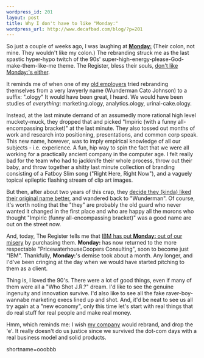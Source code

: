 ```yaml
--- 
wordpress_id: 201
layout: post
title: Why I don't have to like "Monday:"
wordpress_url: http://www.decafbad.com/blog/?p=201
---
```

<p>So just a couple of weeks ago, I was laughing at <b><a href="http://www.introducingmonday.com">Monday:</a></b> (Their colon, not mine.  They wouldn't like my colon.)  The rebranding struck me as the last spastic hyper-hypo twitch of the 90s' super-high-energy-please-God-make-them-like-me theme.  The Register, bless their souls, <a href="http://www.theregister.co.uk/content/28/25770.html">don't like Monday:'s either</a>.</p>
<p>It reminds me of when one of my <a href="http://www.wunderman.com">old employers</a> tried rebranding themselves from a very lawyerly name (Wunderman Cato Johnson) to a suffix: ".ology"  It would have been great, I heard.  We would have been studies of <i>everything</i>: marketing.ology, analytics.ology, urinal-cake.ology.  </p>
<p>Instead, at the last minute demand of an assumedly more rational high level muckety-muck, they dropped that and picked "Impiric (with a funny all-encompassing bracket)" at the last minute.  They also tossed out months of work and research into positioning, presentations, and common corp speak.  This new name, however, was to imply empirical knowledge of all our subjects - i.e. experience.  A fun, hip way to spin the fact that we were all working for a practically ancient company in the computer age.  I felt really bad for the team who had to jackknife their whole process, throw out their baby, and throw together a shitty last minute collection of branding consisting of a Fatboy Slim song ("Right Here, Right Now"), and a vaguely topical epileptic flashing stream of clip art images.</p>
<p>But then, after about two years of this crap, they <a href="http://company.monster.com/impiric/">decide they (kinda) liked their original name better</a>, and wandered back to "Wunderman".  Of course, it's worth noting that the "they" are probably the old guard who never wanted it changed in the first place and who are happy all the morons who thought "Impiric (funny all-encompassing bracket)" was a good name are out on the street now.</p>
<p>And, today, The Register tells me that <a href="http://www.theregister.co.uk/content/28/26464.html">IBM has put <b>Monday:</b> out of our misery</a> by purchasing them.  <b>Monday:</b> has now returned to the more respectable "PricewaterhouseCoopers Consulting", soon to become just "IBM".  Thankfully, <b>Monday:</b>'s demise took about a month.  Any longer, and I'd've been cringing at the day when we would have started pitching to them as a client.</p>
<p>Thing is, I loved the 90's.  There were a lot of good things, even if many of them were all a "Who Shot J.R.?" dream.  I'd like to see the genuine ingenuity and innovation survive.  I'd also like to see all the fake raver-boy-wannabe marketing execs lined up and shot.  And, it'd be neat to see us all try again at a "new economy", only this time let's start with real things that do real stuff for real people and make real money.</p>
<p>Hmm, which reminds me:  I wish <a href="http://www.eprize.net">my company</a> would rebrand, and drop the 'e'.  It really doesn't do us justice since we survived the dot-com days with a real business model and solid products.</p>
<!--more-->
shortname=ooobbb
